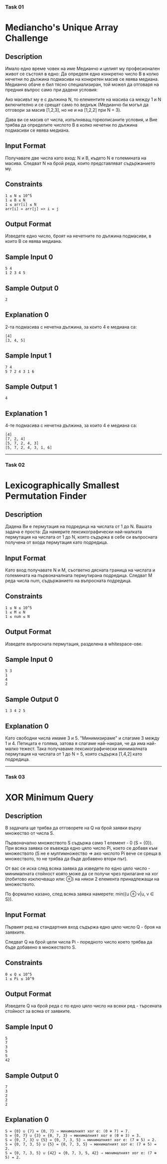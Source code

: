 ### Task 01 ###

# Mediancho's Unique Array Challenge

## Description
Имало едно време човек на име Медианчо и целият му професионален живот се състоял в едно: Да определя едно конкретно число B в колко нечетни по дължина подмасиви на конкретен масив се явява медиана. Медианчо обаче е бил тясно специализиран, той можел да отговаря на предния въпрос само при дадени условия:

Ако масивът му е с дължина N, то елементите на масива са между 1 и N включително и се срещат само по веднъж (Медианчо би могъл да отговори за масив [1,2,3], но не и на [1,2,2] при N = 3).

Дава ви се масив от числа, изпълняващ гореописаните условия, и Вие трябва да определите числото B в колко нечетни по дължина подмасиви се явява медиана.

## Input Format
Получавате две числа като вход: N и B, където N е големината на масива. Следват N на брой реда, които представляват съдържанието му.

## Constraints

```
1 ≤ N ≤ 10^5
1 ≤ B ≤ N
1 ≤ arr[i] ≤ N
arr[i] = arr[j] => i = j
```

## Output Format
Изведете едно число, броят на нечетните по дължина подмасиви, в които B се явява медиана.

## Sample Input 0
```
5 4
1 2 3 4 5
```

## Sample Output 0
```
2
```

## Explanation 0
2-та подмасива с нечетна дължина, за които 4 е медиана са:

```
[4]
[3, 4, 5]
```

## Sample Input 1
```
7 4
5 7 2 4 3 1 6
```

## Sample Output 1
```
4
```

## Explanation 1
4-те подмасива с нечетна дължина, за които 4 е медиана са:

```
[4]
[7, 2, 4]
[5, 7, 2, 4, 3]
[5, 7, 2, 4, 3, 1, 6]
```

***

### Task 02 ###

# Lexicographically Smallest Permutation Finder

## Description
Дадена Ви е пермутация на подредица на числата от 1 до N. Вашата задача е проста: Да намерите лексикографически най-малката пермутация на числата от 1 до N, която съдържа в себе си въпросната получена от входа пермутация като подредица.

## Input Format
Като вход получавате N и M, съответно дясната граница на числата и големината на първоначалната пермутирана подредица. Следват M реда числа num, съдържанието на въпросната подредица.

## Constraints
```
1 ≤ N ≤ 10^5
1 ≤ M ≤ N
1 ≤ num ≤ N
```

## Output Format
Изведете въпросната пермутация, разделена в whitespace-ове.

## Sample Input 0
```
5 3
1
4
2
```

## Sample Output 0
```
1 3 4 2 5
```

## Explanation 0
Като свободни числа имаме 3 и 5. "Минимизираме" и слагаме 3 между 1 и 4. Петицата е голяма, затова я слагаме най-накрая, че да има най-малко тежест. Така получаваме лексикографически минималната пермутация на числата от 1 до N = 5, която съдържа [1,4,2] като подредица.

***

### Task 03 ###

# XOR Minimum Query

## Description
В задачата ще трябва да отговорете на Q на брой заявки върху множество от числа S.

Първоначално множеството S съдържа само 1 елемент - 0 (S = {0}). При всяка заявка се въвежда едно цяло число Pi, което се добавя към множеството (S не е мултимножество ⇒ ако числото Pi вече се среща в множеството, то не трябва да бъде добавено втори път).

От вас се иска след всяка заявка да изведете по едно цяло число - минималната стойност която може да се получи чрез прилагане на xor (побитово изключващо или: ⊕) на някои 2 елемента принадлежащи на множеството.

По формално казано, след всяка заявка намерете: min({u ⊕ v|u, v ∈ S}).

## Input Format
Първият ред на стандартния вход съдържа едно цяло число Q - броя на заявките.

Следват Q на брой цели числа Pi - поредното число което трябва да бъде добавено в множеството S.

## Constraints

```
0 ≤ Q ≤ 10^5
1 ≤ Pi ≤ 10^9
```

## Output Format
Изведете Q на брой реда с по едно цяло число на всеки ред - търсената стойност за всяка от заявките.

## Sample Input 0
```
5
7
3
5
5
42
```

## Sample Output 0
```
7
3
2
2
2
```

## Explanation 0
```
S = {0} ∪ {7} = {0, 7} ⇒ минималният xor e: (0 ⊕ 7) = 7.
S = {0, 7} ∪ {3} = {0, 7, 3} ⇒ минималният xor e (0 ⊕ 3) = 3.
S = {0, 7, 3} ∪ {5} = {0, 7, 3, 5} ⇒ минималният xor e: (7 ⊕ 5) = 2.
S = {0, 7, 3, 5} ∪ {5} = {0, 7, 3, 5} ⇒ минималният xor e: (7 ⊕ 5) = 2.
S = {0, 7, 3, 5} ∪ {42} = {0, 7, 3, 5, 42} ⇒ минималният xor e: (7 ⊕ 5) = 2.
```